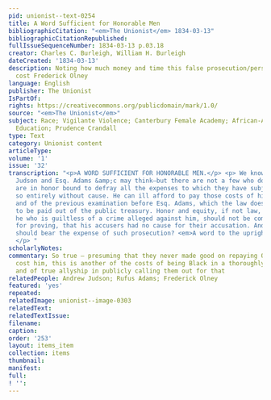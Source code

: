 ```yaml
---
pid: unionist--text-0254
title: A Word Sufficient for Honorable Men
bibliographicCitation: "<em>The Unionist</em> 1834-03-13"
bibliographicCitationRepublished: 
fullIssueSequenceNumber: 1834-03-13 p.03.18
creator: Charles C. Burleigh, William H. Burleigh
dateCreated: '1834-03-13'
description: Noting how much money and time this false prosecution/persecution had
  cost Frederick Olney
language: English
publisher: The Unionist
IsPartOf: 
rights: https://creativecommons.org/publicdomain/mark/1.0/
source: "<em>The Unionist</em>"
subject: Race; Vigilante Violence; Canterbury Female Academy; African-American Students;
  Education; Prudence Crandall
type: Text
category: Unionist content
articleType: 
volume: '1'
issue: '32'
transcription: "<p>A WORD SUFFICIENT FOR HONORABLE MEN.</p> <p> We know not what Mr.
  Judson and Esq. Adams &amp;c may think—but there are not a few who do think they
  are in honor bound to defray all the expenses to which they have subjected Mr. Olney,
  so entirely without cause. He can ill afford to pay those costs of his late trial,
  and of the previous examination before Esq. Adams, which the law does not allow
  to be paid out of the public treasury. Honor and equity, if not law, demand, that
  he who is guiltless of a crime alleged against him, should not be compelled to pay
  for proving, that his accusers had no cause for their accusation. And who but they
  should bear the expense of such prosecution? <em>A word to the upright is sufficient.</em>
  </p> "
scholarlyNotes: 
commentary: So true – presuming that they never made good on repaying Olney what they’d
  cost him, this is another of the costs of being Black in a thoroughly racist America,
  and of true allyship in publicly calling them out for that
relatedPeople: Andrew Judson; Rufus Adams; Frederick Olney
featured: 'yes'
repeated: 
relatedImage: unionist--image-0303
relatedText: 
relatedTextIssue: 
filename: 
caption: 
order: '253'
layout: items_item
collection: items
thumbnail: 
manifest: 
full: 
! '': 
---
```

